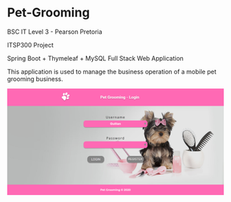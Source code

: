 # Pet-Grooming

BSC IT Level 3 - Pearson Pretoria 

ITSP300 Project

Spring Boot + Thymeleaf + MySQL Full Stack Web Application


This application is used to manage the business operation of a mobile pet grooming business. 

<img src="src/main/resources/static/images/Login.png">
